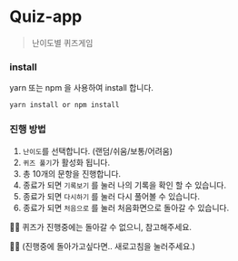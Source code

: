 # Quiz-app

> 난이도별 퀴즈게임 



### install 

yarn 또는 npm 을 사용하여 install 합니다.

```
yarn install or npm install
```



### 진행 방법

1. `난이도`를 선택합니다. (랜덤/쉬움/보통/어려움)
2. `퀴즈 풀기`가 활성화 됩니다.
3. 총 10개의 문항을 진행합니다.
4. 종료가 되면 `기록보기` 를 눌러 나의 기록을 확인 할 수 있습니다.
5. 종료가 되면 `다시하기` 를 눌러 다시 풀어볼 수 있습니다.
6. 종료가 되면 `처음으로` 를 눌러 처음화면으로 돌아갈 수 있습니다.

🙅‍♂️ 퀴즈가 진행중에는 돌아갈 수 없으니, 참고해주세요.

🙋‍♂️ (진행중에 돌아가고싶다면.. 새로고침을 눌러주세요.)



